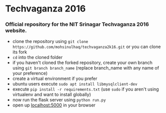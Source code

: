 # Techvaganza 2016
### Official repository for the NIT Srinagar Techvaganza 2016 website.
- clone the repository using `git clone https://github.com/mohsinulhaq/techvaganza2k16.git` or you can clone its fork
- `cd` into the cloned folder
- if you haven't cloned the forked repository, create your own branch using `git branch branch_name` (replace branch_name with any name of your preference)
- create a virtual environment if you prefer
- ubuntu users execute `sudo apt install libmysqlclient-dev`
- execute `pip install -r requirements.txt` (use `sudo` if you aren't using virtualenv and want to install globally)
- now run the flask server using `python run.py`
- open up [localhost:5000](http://localhost:5000) in your browser

